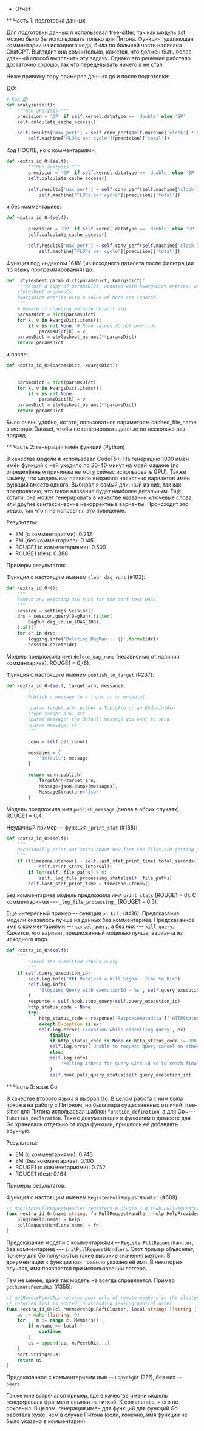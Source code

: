 * Отчёт

** Часть 1: подготовка данных

Для подготовки данных я использовал tree-sitter, так как модуль ast
можно было бы использовать только для Питона.
Функция, удаляющая комментарии из исходного кода, была по большей части
написана ChatGPT.
Выглядит она сомнительно, кажется, что должен быть более удачный способ
выполнить эту задачу.
Однако это решение работало достаточно хорошо, так что переделывать ничего
я не стал.

Ниже привожу пару примеров данных до и после подготовки:

ДО:
```python
# Код ДО
def analyze(self):
    """Run analysis."""
    precision = 'DP' if self.kernel.datatype == 'double' else 'SP'
    self.calculate_cache_access()

    self.results['max_perf'] = self.conv_perf(self.machine['clock'] * self.cores * \
        self.machine['FLOPs per cycle'][precision]['total'])
```

Код ПОСЛЕ, но с комментариями:
```python
def <extra_id_0>(self):
        """Run analysis."""
        precision = 'DP' if self.kernel.datatype == 'double' else 'SP'
        self.calculate_cache_access()

        self.results['max_perf'] = self.conv_perf(self.machine['clock'] * self.cores * \
            self.machine['FLOPs per cycle'][precision]['total'])
```

и без комментариев:
```python
def <extra_id_0>(self):
        
        precision = 'DP' if self.kernel.datatype == 'double' else 'SP'
        self.calculate_cache_access()

        self.results['max_perf'] = self.conv_perf(self.machine['clock'] * self.cores * \
            self.machine['FLOPs per cycle'][precision]['total'])
```

Функция под индексом 16181 (из исходного датасета после фильтрации
по языку программирования) до:
```python
def _stylesheet_param_dict(paramsDict, kwargsDict):
    """Return a copy of paramsDict, updated with kwargsDict entries, wrapped as
    stylesheet arguments.
    kwargsDict entries with a value of None are ignored.
    """
    # beware of changing mutable default arg
    paramsDict = dict(paramsDict)
    for k, v in kwargsDict.items():
        if v is not None: # None values do not override
            paramsDict[k] = v
    paramsDict = stylesheet_params(**paramsDict)
    return paramsDict
```

и после:
```python
def <extra_id_0>(paramsDict, kwargsDict):
    
    
    paramsDict = dict(paramsDict)
    for k, v in kwargsDict.items():
        if v is not None: 
            paramsDict[k] = v
    paramsDict = stylesheet_params(**paramsDict)
    return paramsDict
```

Было очень удобно, кстати, пользоваться параметром cached_file_name
в методах Dataset, чтобы не генерировать данные по несколько раз подряд.

** Часть 2: генерация имён функций (Python)

В качестве модели я использовал CodeT5+.
На генерацию 1000 имён имён функций с ней уходило по 30-40 минут на моей
машине (по определённым причинам не могу сейчас использовать GPU).
Также замечу, что модель как правило выдавала несколько вариантов имён
функций вместо одного.
Выбирал я самый длинный из них, так как предполагаю, что такое название
будет наиболее детальным.
Ещё, кстати, она может генерировать в качестве названий ключевые слова
или другие синтаксические некорректные варианты.
Происходит это редко, так что я не исправлял это поведение.

Результаты:
* EM (с комментариями): 0.212
* EM (без комментариев): 0.145
* ROUGE1 (с комментариями): 0.509
* ROUGE1 (без): 0.388

Примеры результатов:

Функция с настоящим именем `clear_dag_runs` (#103):
```python
def <extra_id_0>():
    """
    Remove any existing DAG runs for the perf test DAGs.
    """
    session = settings.Session()
    drs = session.query(DagRun).filter(
        DagRun.dag_id.in_(DAG_IDS),
    ).all()
    for dr in drs:
        logging.info('Deleting DagRun :: {}'.format(dr))
        session.delete(dr)
```

Модель предложила имя `delete_dag_runs` (независимо от наличия комментариев).
ROUGE1 = 0,(6).

Функция с настоящим именем `publish_to_target` (#237):
```python
def <extra_id_0>(self, target_arn, message):
        """
        Publish a message to a topic or an endpoint.

        :param target_arn: either a TopicArn or an EndpointArn
        :type target_arn: str
        :param message: the default message you want to send
        :param message: str
        """

        conn = self.get_conn()

        messages = {
            'default': message
        }

        return conn.publish(
            TargetArn=target_arn,
            Message=json.dumps(messages),
            MessageStructure='json'
        )
```

Модель предложила имя `publish_message` (снова в обоих случаях).
ROUGE1 = 0,4.

Неудачный пример -- функция `_print_stat` (#188):
```python
def <extra_id_0>(self):
    """
    Occasionally print out stats about how fast the files are getting processed
    """
    if ((timezone.utcnow() - self.last_stat_print_time).total_seconds() >
            self.print_stats_interval):
        if len(self._file_paths) > 0:
            self._log_file_processing_stats(self._file_paths)
        self.last_stat_print_time = timezone.utcnow()
```

Без комментариев модель предложила имя `print_stats` (ROUGE1 = 0).
С комментариями --- `_log_file_processing_` (ROUGE1 = 0.5).

Ещё интересный пример -- функция `on_kill` (#416).
Предсказание модели оказалось лучше на данных без комментариев.
Предсказанное имя с комментариями --- `cancel_query`,
а без них --- `kill_query`.
Кажется, что вариант, предложенный моделью лучше, варианта из исходного кода.
```python
def <extra_id_0>(self):
    """
        Cancel the submitted athena query
        """
    if self.query_execution_id:
        self.log.info('⚰️⚰️⚰️ Received a kill Signal. Time to Die')
        self.log.info(
            'Stopping Query with executionId - %s', self.query_execution_id
        )
        response = self.hook.stop_query(self.query_execution_id)
        http_status_code = None
        try:
            http_status_code = response['ResponseMetadata']['HTTPStatusCode']
            except Exception as ex:
            self.log.error('Exception while cancelling query', ex)
                finally:
                if http_status_code is None or http_status_code != 200:
                self.log.error('Unable to request query cancel on athena. Exiting')
                else:
                self.log.info(
                    'Polling Athena for query with id %s to reach final state', self.query_execution_id
                )
                self.hook.poll_query_status(self.query_execution_id)
```

** Часть 3: язык Go

В качестве второго языка я выбрал Go.
В целом работа с ним была похожа на работу с Питоном, но была пара
существенных отличий.
tree-sitter для Питона использовал шаблон `function_definition`,
а для Go~--- `function_declaration`.
Также документация к функциям в датасете для Go хранилась отдельно
от кода функции, пришлось её добавлять вручную.

Результаты:

* EM (с комментариями): 0.746
* EM (без комментариев): 0.100
* ROUGE1 (с комментариями): 0.752
* ROUGE1 (без): 0.164

Примеры результатов:

Функция с настоящим именем `RegisterPullRequestHandler` (#689).
```go
// RegisterPullRequestHandler registers a plugin's github.PullRequestEvent handler.
func <extra_id_0>(name string, fn PullRequestHandler, help HelpProvider) {
    pluginHelp[name] = help
    pullRequestHandlers[name] = fn
}
```

Предсказание модели с комментариями -- `RegisterPullRequestHandler`,
без комментариев --- `initPullRequestHandlers`.
Этот пример объясняет, почему для Go получаются такие высокие значения
метрик.
В документации к функции как правило указано её имя.
В некоторых случаях, имя появляется при использовании логгера.

Тем не менее, даже так модель не всегда справляется.
Пример `getRemotePeerURLs` (#355):
```go
// getRemotePeerURLs returns peer urls of remote members in the cluster. The
// returned list is sorted in ascending lexicographical order.
func <extra_id_0>(cl *membership.RaftCluster, local string) []string {
    us := make([]string, 0)
    for _, m := range cl.Members() {
        if m.Name == local {
            continue
        }
        us = append(us, m.PeerURLs...)
    }
    sort.Strings(us)
    return us
}
```

Предсказанное с комментариями имя -- `Copyright` (???),
без них -- `peers`.

Также мне встречался пример, где в качестве имени модель генерировала
фрагмент ссылки на гитхаб.
К сожалению, я его не сохранил.
В целом, генерация имён для функций для функций Go работала хуже, чем
в случае Питона (если, конечно, имя функции не было указано в комментарии).
